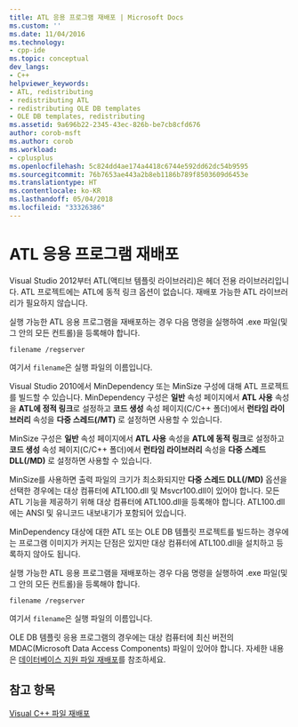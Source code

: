 ```yaml
---
title: ATL 응용 프로그램 재배포 | Microsoft Docs
ms.custom: ''
ms.date: 11/04/2016
ms.technology:
- cpp-ide
ms.topic: conceptual
dev_langs:
- C++
helpviewer_keywords:
- ATL, redistributing
- redistributing ATL
- redistributing OLE DB templates
- OLE DB templates, redistributing
ms.assetid: 9a696b22-2345-43ec-826b-be7cb8cfd676
author: corob-msft
ms.author: corob
ms.workload:
- cplusplus
ms.openlocfilehash: 5c824dd4ae174a4418c6744e592dd62dc54b9595
ms.sourcegitcommit: 76b7653ae443a2b8eb1186b789f8503609d6453e
ms.translationtype: HT
ms.contentlocale: ko-KR
ms.lasthandoff: 05/04/2018
ms.locfileid: "33326386"
---
```

# <a name="redistributing-an-atl-application"></a>ATL 응용 프로그램 재배포
Visual Studio 2012부터 ATL(액티브 템플릿 라이브러리)은 헤더 전용 라이브러리입니다. ATL 프로젝트에는 ATL에 동적 링크 옵션이 없습니다. 재배포 가능한 ATL 라이브러리가 필요하지 않습니다.  
  
 실행 가능한 ATL 응용 프로그램을 재배포하는 경우 다음 명령을 실행하여 .exe 파일(및 그 안의 모든 컨트롤)을 등록해야 합니다.  
  
```  
filename /regserver  
```  
  
 여기서 `filename`은 실행 파일의 이름입니다.  
  
 Visual Studio 2010에서 MinDependency 또는 MinSize 구성에 대해 ATL 프로젝트를 빌드할 수 있습니다. MinDependency 구성은 **일반** 속성 페이지에서 **ATL 사용** 속성을 **ATL에 정적 링크**로 설정하고 **코드 생성** 속성 페이지(C/C++ 폴더)에서 **런타임 라이브러리** 속성을 **다중 스레드(/MT)** 로 설정하면 사용할 수 있습니다.  
  
 MinSize 구성은 **일반** 속성 페이지에서 **ATL 사용** 속성을 **ATL에 동적 링크**로 설정하고 **코드 생성** 속성 페이지(C/C++ 폴더)에서 **런타임 라이브러리** 속성을 **다중 스레드 DLL(/MD)** 로 설정하면 사용할 수 있습니다.  
  
 MinSize를 사용하면 출력 파일의 크기가 최소화되지만 **다중 스레드 DLL(/MD)** 옵션을 선택한 경우에는 대상 컴퓨터에 ATL100.dll 및 Msvcr100.dll이 있어야 합니다. 모든 ATL 기능을 제공하기 위해 대상 컴퓨터에 ATL100.dll을 등록해야 합니다. ATL100.dll에는 ANSI 및 유니코드 내보내기가 포함되어 있습니다.  
  
 MinDependency 대상에 대한 ATL 또는 OLE DB 템플릿 프로젝트를 빌드하는 경우에는 프로그램 이미지가 커지는 단점은 있지만 대상 컴퓨터에 ATL100.dll을 설치하고 등록하지 않아도 됩니다.  
  
 실행 가능한 ATL 응용 프로그램을 재배포하는 경우 다음 명령을 실행하여 .exe 파일(및 그 안의 모든 컨트롤)을 등록해야 합니다.  
  
```  
filename /regserver  
```  
  
 여기서 `filename`은 실행 파일의 이름입니다.  
  
 OLE DB 템플릿 응용 프로그램의 경우에는 대상 컴퓨터에 최신 버전의 MDAC(Microsoft Data Access Components) 파일이 있어야 합니다. 자세한 내용은 [데이터베이스 지원 파일 재배포](../ide/redistributing-database-support-files.md)를 참조하세요.  
  
## <a name="see-also"></a>참고 항목  
 [Visual C++ 파일 재배포](../ide/redistributing-visual-cpp-files.md)